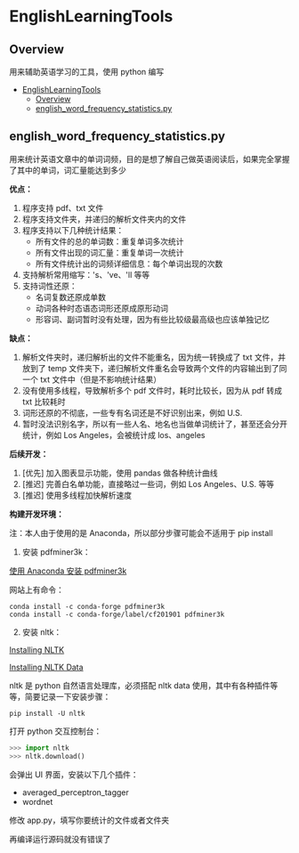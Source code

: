 # EnglishLearningTools

## Overview

用来辅助英语学习的工具，使用 python 编写

* [EnglishLearningTools](#EnglishLearningTools)
  * [Overview](#Overview)
  * [english_word_frequency_statistics.py](#english_word_frequency_statistics.py)

## english_word_frequency_statistics.py

用来统计英语文章中的单词词频，目的是想了解自己做英语阅读后，如果完全掌握了其中的单词，词汇量能达到多少

**优点：**

1. 程序支持 pdf、txt 文件
2. 程序支持文件夹，并递归的解析文件夹内的文件
3. 程序支持以下几种统计结果：
   - 所有文件的总的单词数：重复单词多次统计
   - 所有文件出现的词汇量：重复单词一次统计
   - 所有文件统计出的词频详细信息：每个单词出现的次数
4. 支持解析常用缩写：'s、've、'll 等等
5. 支持词性还原：
   - 名词复数还原成单数
   - 动词各种时态语态词形还原成原形动词
   - 形容词、副词暂时没有处理，因为有些比较级最高级也应该单独记忆

**缺点：**

1. 解析文件夹时，递归解析出的文件不能重名，因为统一转换成了 txt 文件，并放到了 temp 文件夹下，递归解析文件重名会导致两个文件的内容输出到了同一个 txt 文件中（但是不影响统计结果）
2. 没有使用多线程，导致解析多个 pdf 文件时，耗时比较长，因为从 pdf 转成 txt 比较耗时
3. 词形还原的不彻底，一些专有名词还是不好识别出来，例如 U.S.
4. 暂时没法识别名字，所以有一些人名、地名也当做单词统计了，甚至还会分开统计，例如 Los Angeles，会被统计成 los、angeles

**后续开发：**

1. [优先] 加入图表显示功能，使用 pandas 做各种统计曲线
2. [推迟] 完善白名单功能，直接略过一些词，例如 Los Angeles、U.S. 等等
3. [推迟] 使用多线程加快解析速度

**构建开发环境：**

注：本人由于使用的是 Anaconda，所以部分步骤可能会不适用于 pip install

1) 安装 pdfminer3k：

[使用 Anaconda 安装 pdfminer3k](https://anaconda.org/conda-forge/pdfminer3k)

网站上有命令：
```shell
conda install -c conda-forge pdfminer3k
conda install -c conda-forge/label/cf201901 pdfminer3k
```

2) 安装 nltk：

[Installing NLTK](http://www.nltk.org/install.html)

[Installing NLTK Data](http://www.nltk.org/data.html)

nltk 是 python 自然语言处理库，必须搭配 nltk data 使用，其中有各种插件等等，简要记录一下安装步骤：

```shell
pip install -U nltk
```

打开 python 交互控制台：

```python
>>> import nltk
>>> nltk.download()
```

会弹出 UI 界面，安装以下几个插件：
- averaged_perceptron_tagger
- wordnet

修改 app.py，填写你要统计的文件或者文件夹

再编译运行源码就没有错误了

